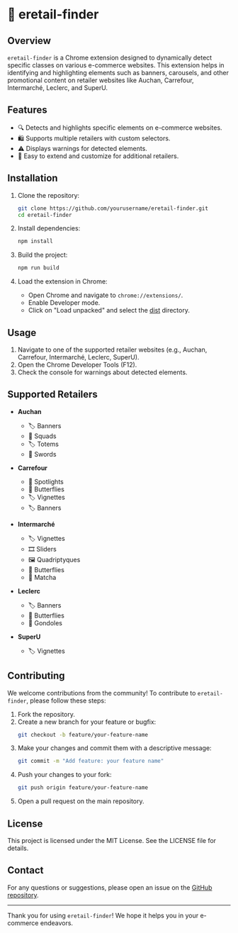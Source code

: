 # 🛒 eretail-finder

## Overview

`eretail-finder` is a Chrome extension designed to dynamically detect specific classes on various e-commerce websites. This extension helps in identifying and highlighting elements such as banners, carousels, and other promotional content on retailer websites like Auchan, Carrefour, Intermarché, Leclerc, and SuperU.

## Features

- 🔍 Detects and highlights specific elements on e-commerce websites.
- 🛍️ Supports multiple retailers with custom selectors.
- ⚠️ Displays warnings for detected elements.
- 🔧 Easy to extend and customize for additional retailers.

## Installation

1. Clone the repository:
    ```sh
    git clone https://github.com/yourusername/eretail-finder.git
    cd eretail-finder
    ```

2. Install dependencies:
    ```sh
    npm install
    ```

3. Build the project:
    ```sh
    npm run build
    ```

4. Load the extension in Chrome:
    - Open Chrome and navigate to `chrome://extensions/`.
    - Enable Developer mode.
    - Click on "Load unpacked" and select the [dist](http://_vscodecontentref_/1) directory.

## Usage

1. Navigate to one of the supported retailer websites (e.g., Auchan, Carrefour, Intermarché, Leclerc, SuperU).
2. Open the Chrome Developer Tools (F12).
3. Check the console for warnings about detected elements.

## Supported Retailers

- **Auchan**
  - 🏷️ Banners
  - 🛒 Squads
  - 🏷️ Totems
  - 🛒 Swords

- **Carrefour**
  - 🌟 Spotlights
  - 🦋 Butterflies
  - 🏷️ Vignettes
  - 🏷️ Banners

- **Intermarché**
  - 🏷️ Vignettes
  - 🎞️ Sliders
  - 🖼️ Quadriptyques
  - 🦋 Butterflies
  - 🍵 Matcha

- **Leclerc**
  - 🏷️ Banners
  - 🦋 Butterflies
  - 🛒 Gondoles

- **SuperU**
  - 🏷️ Vignettes

## Contributing

We welcome contributions from the community! To contribute to `eretail-finder`, please follow these steps:

1. Fork the repository.
2. Create a new branch for your feature or bugfix:
    ```sh
    git checkout -b feature/your-feature-name
    ```
3. Make your changes and commit them with a descriptive message:
    ```sh
    git commit -m "Add feature: your feature name"
    ```
4. Push your changes to your fork:
    ```sh
    git push origin feature/your-feature-name
    ```
5. Open a pull request on the main repository.

## License

This project is licensed under the MIT License. See the LICENSE file for details.

## Contact

For any questions or suggestions, please open an issue on the [GitHub repository](https://github.com/estxbxn/eretail-finder).

---

Thank you for using `eretail-finder`! We hope it helps you in your e-commerce endeavors.